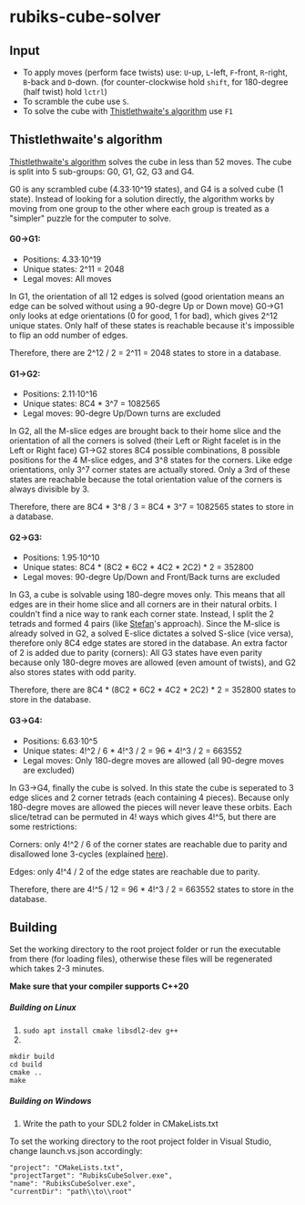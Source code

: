 # rubiks-cube-solver

## Input
- To apply moves (perform face twists) use: `U`-up, `L`-left, `F`-front, `R`-right, `B`-back and `D`-down.
  (for counter-clockwise hold `shift`, for 180-degree (half twist) hold `lctrl`)
- To scramble the cube use `S`.
- To solve the cube with [Thistlethwaite's algorithm](https://www.jaapsch.net/puzzles/thistle.htm) use `F1`

## Thistlethwaite's algorithm
[Thistlethwaite's algorithm](https://www.jaapsch.net/puzzles/thistle.htm) solves the cube in less than 52 moves.
The cube is split into 5 sub-groups: G0, G1, G2, G3 and G4.

G0 is any scrambled cube (4.33·10^19 states), and G4 is a solved cube (1 state).
Instead of looking for a solution directly, the algorithm works by moving from one group to the other where each group
is treated as a "simpler" puzzle for the computer to solve.

#### G0->G1:
- Positions: 4.33·10^19
- Unique states: 2^11 = 2048
- Legal moves: All moves

In G1, the orientation of all 12 edges is solved (good orientation means an edge can be solved without using a 90-degre Up or Down move)
G0->G1 only looks at edge orientations (0 for good, 1 for bad), which gives 2^12 unique states. Only half of these states is reachable because
it's impossible to flip an odd number of edges.

Therefore, there are  2^12 / 2 = 2^11 = 2048 states to store in a database.
#### G1->G2:
- Positions: 2.11·10^16
- Unique states: 8C4 * 3^7 = 1082565
- Legal moves: 90-degre Up/Down turns are excluded

In G2, all the M-slice edges are brought back to their home slice and the orientation of all the corners is solved (their Left or Right facelet is in the Left or Right face)
G1->G2 stores 8C4 possible combinations, 8 possible positions for the 4 M-slice edges, and 3^8 states for the corners.
Like edge orientations, only 3^7 corner states are actually stored. Only a 3rd of these states are reachable because the total orientation value of the corners is always divisible by 3.

Therefore, there are 8C4 * 3^8 / 3 = 8C4 * 3^7 = 1082565 states to store in a database.
#### G2->G3:
- Positions: 1.95·10^10
- Unique states: 8C4 * (8C2 * 6C2 * 4C2 * 2C2) * 2 = 352800
- Legal moves: 90-degre Up/Down and Front/Back turns are excluded

In G3, a cube is solvable using 180-degre moves only. This means that all edges are in their home slice and all corners are in their natural orbits.
I couldn't find a nice way to rank each corner state. Instead, I split the 2 tetrads and formed 4 pairs (like [Stefan](https://tomas.rokicki.com/cubecontest/stefan1.txt)'s approach).
Since the M-slice is already solved in G2, a solved E-slice dictates a solved S-slice (vice versa), therefore only 8C4 edge states are stored in the database.
An extra factor of 2 is added due to parity (corners): All G3 states have even parity because only 180-degre moves are allowed (even amount of twists), and G2 also stores states with odd parity.

Therefore, there are 8C4 * (8C2 * 6C2 * 4C2 * 2C2) * 2 = 352800 states to store in the database.
#### G3->G4:
- Positions: 6.63·10^5
- Unique states: 4!^2 / 6 * 4!^3 / 2 = 96 * 4!^3 / 2 = 663552
- Legal moves: Only 180-degre moves are allowed (all 90-degre moves are excluded)

In G3->G4, finally the cube is solved. In this state the cube is seperated to 3 edge slices and 2 corner tetrads (each containing 4 pieces). Because only 180-degre moves are allowed the
pieces will never leave these orbits. Each slice/tetrad can be permuted in 4! ways which gives 4!^5, but there are some restrictions:

Corners: only 4!^2 / 6 of the corner states are reachable due to parity and disallowed lone 3-cycles (explained [here](https://puzzling.stackexchange.com/questions/5402/what-is-the-meaning-of-a-tetrad-twist-in-thistlethwaites-algorithm)).

Edges: only 4!^4 / 2 of the edge states are reachable due to parity.

Therefore, there are 4!^5 / 12 = 96 * 4!^3 / 2 = 663552 states to store in the database.

## Building
Set the working directory to the root project folder or run the executable from there (for loading files), otherwise these files will be regenerated which takes 2-3 minutes.

**Make sure that your compiler supports C++20**

##### Building on Linux
1. `sudo apt install cmake libsdl2-dev g++`
2.
```
mkdir build
cd build
cmake ..
make
```

##### Building on Windows
1. Write the path to your SDL2 folder in CMakeLists.txt

To set the working directory to the root project folder in Visual Studio, change launch.vs.json accordingly:
```
"project": "CMakeLists.txt",
"projectTarget": "RubiksCubeSolver.exe",
"name": "RubiksCubeSolver.exe",
"currentDir": "path\\to\\root"
```


